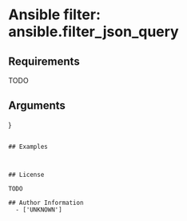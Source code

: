 # Ansible filter: ansible.filter_json_query





## Requirements

TODO

## Arguments

}
```

## Examples



## License

TODO

## Author Information
  - ['UNKNOWN']
